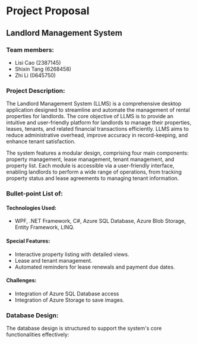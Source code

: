 # Project Proposal

## Landlord Management System

### Team members:

-   Lisi Cao (2387145)
-   Shixin Tang (6268458)
-   Zhi Li (0645750)

### Project Description:

The Landlord Management System (LLMS) is a comprehensive desktop application designed to streamline and automate the management of rental properties for landlords. The core objective of LLMS is to provide an intuitive and user-friendly platform for landlords to manage their properties, leases, tenants, and related financial transactions efficiently. LLMS aims to reduce administrative overhead, improve accuracy in record-keeping, and enhance tenant satisfaction.

The system features a modular design, comprising four main components: property management, lease management, tenant management, and property list. Each module is accessible via a user-friendly interface, enabling landlords to perform a wide range of operations, from tracking property status and lease agreements to managing tenant information.

### Bullet-point List of:

#### Technologies Used:

-   WPF, .NET Framework, C#, Azure SQL Database, Azure Blob Storage, Entity Framework, LINQ.

#### Special Features:

-   Interactive property listing with detailed views.
-   Lease and tenant management.
-   Automated reminders for lease renewals and payment due dates.

#### Challenges:

-   Integration of Azure SQL Database access
-   Integration of Azure Storage to save images.

### Database Design:

The database design is structured to support the system's core functionalities effectively:
